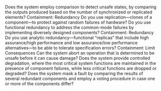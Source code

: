 Does the system employ comparison to detect unsafe states, by comparing the outputs produced based on the number of synchronized or replicated elements? Containment: Redundancy Do you use replication—clones of a component—to protect against random failures of hardware? Do you use functional redundancy to address the common-mode failures by implementing diversely designed components? Containment: Redundancy Do you use analytic redundancy—functional “replicas” that include high assurance/high performance and low assurance/low performance alternatives—to be able to tolerate specification errors? Containment: Limit Consequences Can the system abort an operation that is determined to be unsafe before it can cause damage? Does the system provide controlled degradation, where the most critical system functions are maintained in the presence of component failures, while less critical functions are dropped or degraded? Does the system mask a fault by comparing the results of several redundant components and employ a voting procedure in case one or more of the components differ?